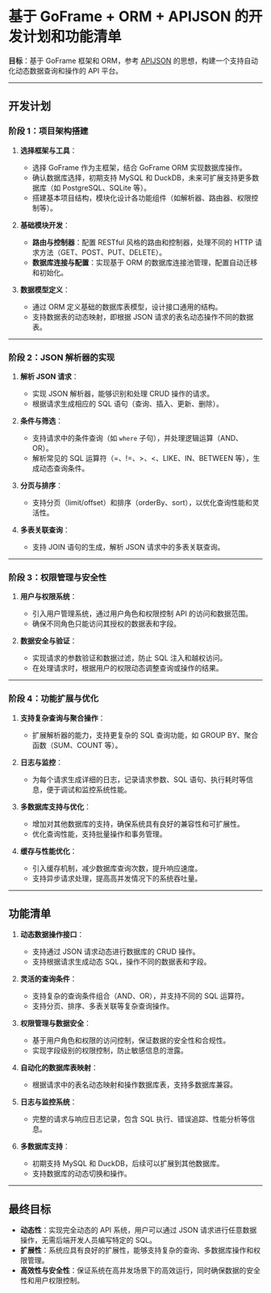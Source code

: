 
# 基于 GoFrame + ORM + APIJSON 的开发计划和功能清单

**目标**：基于 GoFrame 框架和 ORM，参考 [APIJSON](https://github.com/Tencent/APIJSON) 的思想，构建一个支持自动化动态数据查询和操作的 API 平台。

---

## 开发计划

### **阶段 1：项目架构搭建**
1. **选择框架与工具**：
   - 选择 GoFrame 作为主框架，结合 GoFrame ORM 实现数据库操作。
   - 确认数据库选择，初期支持 MySQL 和 DuckDB，未来可扩展支持更多数据库（如 PostgreSQL、SQLite 等）。
   - 搭建基本项目结构，模块化设计各功能组件（如解析器、路由器、权限控制等）。

2. **基础模块开发**：
   - **路由与控制器**：配置 RESTful 风格的路由和控制器，处理不同的 HTTP 请求方法（GET、POST、PUT、DELETE）。
   - **数据库连接与配置**：实现基于 ORM 的数据库连接池管理，配置自动迁移和初始化。

3. **数据模型定义**：
   - 通过 ORM 定义基础的数据库表模型，设计接口通用的结构。
   - 支持数据表的动态映射，即根据 JSON 请求的表名动态操作不同的数据表。

---

### **阶段 2：JSON 解析器的实现**
1. **解析 JSON 请求**：
   - 实现 JSON 解析器，能够识别和处理 CRUD 操作的请求。
   - 根据请求生成相应的 SQL 语句（查询、插入、更新、删除）。

2. **条件与筛选**：
   - 支持请求中的条件查询（如 `where` 子句），并处理逻辑运算（AND、OR）。
   - 解析常见的 SQL 运算符（=、!=、>、<、LIKE、IN、BETWEEN 等），生成动态查询条件。

3. **分页与排序**：
   - 支持分页（limit/offset）和排序（orderBy、sort），以优化查询性能和灵活性。

4. **多表关联查询**：
   - 支持 JOIN 语句的生成，解析 JSON 请求中的多表关联查询。

---

### **阶段 3：权限管理与安全性**
1. **用户与权限系统**：
   - 引入用户管理系统，通过用户角色和权限控制 API 的访问和数据范围。
   - 确保不同角色只能访问其授权的数据表和字段。

2. **数据安全与验证**：
   - 实现请求的参数验证和数据过滤，防止 SQL 注入和越权访问。
   - 在处理请求时，根据用户的权限动态调整查询或操作的结果。

---

### **阶段 4：功能扩展与优化**
1. **支持复杂查询与聚合操作**：
   - 扩展解析器的能力，支持更复杂的 SQL 查询功能，如 GROUP BY、聚合函数（SUM、COUNT 等）。

2. **日志与监控**：
   - 为每个请求生成详细的日志，记录请求参数、SQL 语句、执行耗时等信息，便于调试和监控系统性能。

3. **多数据库支持与优化**：
   - 增加对其他数据库的支持，确保系统具有良好的兼容性和可扩展性。
   - 优化查询性能，支持批量操作和事务管理。

4. **缓存与性能优化**：
   - 引入缓存机制，减少数据库查询次数，提升响应速度。
   - 支持异步请求处理，提高高并发情况下的系统吞吐量。

---

## 功能清单

1. **动态数据操作接口**：
   - 支持通过 JSON 请求动态进行数据库的 CRUD 操作。
   - 支持根据请求生成动态 SQL，操作不同的数据表和字段。

2. **灵活的查询条件**：
   - 支持复杂的查询条件组合（AND、OR），并支持不同的 SQL 运算符。
   - 支持分页、排序、多表关联等复杂查询操作。

3. **权限管理与数据安全**：
   - 基于用户角色和权限的访问控制，保证数据的安全性和合规性。
   - 实现字段级别的权限控制，防止敏感信息的泄露。

4. **自动化的数据库表映射**：
   - 根据请求中的表名动态映射和操作数据库表，支持多数据库兼容。

5. **日志与监控系统**：
   - 完整的请求与响应日志记录，包含 SQL 执行、错误追踪、性能分析等信息。

6. **多数据库支持**：
   - 初期支持 MySQL 和 DuckDB，后续可以扩展到其他数据库。
   - 支持数据库的动态切换和操作。

---

## 最终目标

- **动态性**：实现完全动态的 API 系统，用户可以通过 JSON 请求进行任意数据操作，无需后端开发人员编写特定的 SQL。
- **扩展性**：系统应具有良好的扩展性，能够支持复杂的查询、多数据库操作和权限管理。
- **高效性与安全性**：保证系统在高并发场景下的高效运行，同时确保数据的安全性和用户权限控制。
